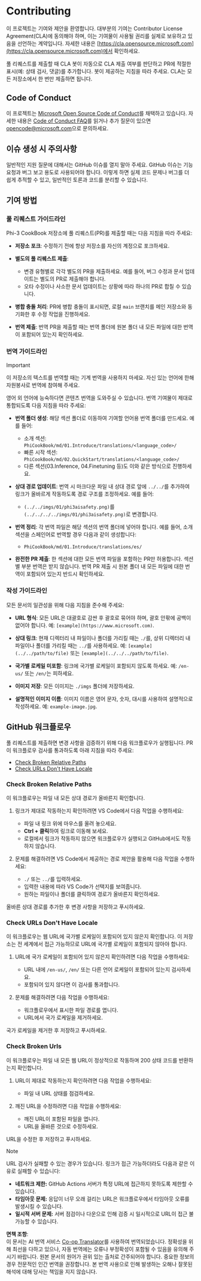 <!--
CO_OP_TRANSLATOR_METADATA:
{
  "original_hash": "9f71f15fee9a73ecfcd4fd40efbe3070",
  "translation_date": "2025-05-08T04:56:49+00:00",
  "source_file": "CONTRIBUTING.md",
  "language_code": "ko"
}
-->
# Contributing

이 프로젝트는 기여와 제안을 환영합니다. 대부분의 기여는 Contributor License Agreement(CLA)에 동의해야 하며, 이는 기여물이 사용될 권리를 실제로 보유하고 있음을 선언하는 계약입니다. 자세한 내용은 [https://cla.opensource.microsoft.com](https://cla.opensource.microsoft.com)에서 확인하세요.

풀 리퀘스트를 제출할 때 CLA 봇이 자동으로 CLA 제출 여부를 판단하고 PR에 적절한 표시(예: 상태 검사, 댓글)를 추가합니다. 봇이 제공하는 지침을 따라 주세요. CLA는 모든 저장소에서 한 번만 제출하면 됩니다.

## Code of Conduct

이 프로젝트는 [Microsoft Open Source Code of Conduct](https://opensource.microsoft.com/codeofconduct/)를 채택하고 있습니다. 자세한 내용은 [Code of Conduct FAQ](https://opensource.microsoft.com/codeofconduct/faq/)를 읽거나 추가 질문이 있으면 [opencode@microsoft.com](mailto:opencode@microsoft.com)으로 문의하세요.

## 이슈 생성 시 주의사항

일반적인 지원 질문에 대해서는 GitHub 이슈를 열지 말아 주세요. GitHub 이슈는 기능 요청과 버그 보고 용도로 사용되어야 합니다. 이렇게 하면 실제 코드 문제나 버그를 더 쉽게 추적할 수 있고, 일반적인 토론과 코드를 분리할 수 있습니다.

## 기여 방법

### 풀 리퀘스트 가이드라인

Phi-3 CookBook 저장소에 풀 리퀘스트(PR)를 제출할 때는 다음 지침을 따라 주세요:

- **저장소 포크**: 수정하기 전에 항상 저장소를 자신의 계정으로 포크하세요.

- **별도의 풀 리퀘스트 제출**:
  - 변경 유형별로 각각 별도의 PR을 제출하세요. 예를 들어, 버그 수정과 문서 업데이트는 별도의 PR로 제출해야 합니다.
  - 오타 수정이나 사소한 문서 업데이트는 상황에 따라 하나의 PR로 합칠 수 있습니다.

- **병합 충돌 처리**: PR에 병합 충돌이 표시되면, 로컬 `main` 브랜치를 메인 저장소와 동기화한 후 수정 작업을 진행하세요.

- **번역 제출**: 번역 PR을 제출할 때는 번역 폴더에 원본 폴더 내 모든 파일에 대한 번역이 포함되어 있는지 확인하세요.

### 번역 가이드라인

> [!IMPORTANT]
>
> 이 저장소의 텍스트를 번역할 때는 기계 번역을 사용하지 마세요. 자신 있는 언어에 한해 자원봉사로 번역에 참여해 주세요.

영어 외 언어에 능숙하다면 콘텐츠 번역을 도와주실 수 있습니다. 번역 기여물이 제대로 통합되도록 다음 지침을 따라 주세요:

- **번역 폴더 생성**: 해당 섹션 폴더로 이동하여 기여할 언어용 번역 폴더를 만드세요. 예를 들어:
  - 소개 섹션: `PhiCookBook/md/01.Introduce/translations/<language_code>/`
  - 빠른 시작 섹션: `PhiCookBook/md/02.QuickStart/translations/<language_code>/`
  - 다른 섹션(03.Inference, 04.Finetuning 등)도 이와 같은 방식으로 진행하세요.

- **상대 경로 업데이트**: 번역 시 마크다운 파일 내 상대 경로 앞에 `../../`를 추가하여 링크가 올바르게 작동하도록 경로 구조를 조정하세요. 예를 들어:
  - `(../../imgs/01/phi3aisafety.png)`를 `(../../../../imgs/01/phi3aisafety.png)`로 변경합니다.

- **번역 정리**: 각 번역 파일은 해당 섹션의 번역 폴더에 넣어야 합니다. 예를 들어, 소개 섹션을 스페인어로 번역할 경우 다음과 같이 생성합니다:
  - `PhiCookBook/md/01.Introduce/translations/es/`

- **완전한 PR 제출**: 한 섹션에 대한 모든 번역 파일을 포함하는 PR만 허용합니다. 섹션별 부분 번역은 받지 않습니다. 번역 PR 제출 시 원본 폴더 내 모든 파일에 대한 번역이 포함되어 있는지 반드시 확인하세요.

### 작성 가이드라인

모든 문서의 일관성을 위해 다음 지침을 준수해 주세요:

- **URL 형식**: 모든 URL은 대괄호로 감싼 후 괄호로 묶어야 하며, 괄호 안팎에 공백이 없어야 합니다. 예: `[example](https://www.microsoft.com)`.

- **상대 링크**: 현재 디렉터리 내 파일이나 폴더를 가리킬 때는 `./`를, 상위 디렉터리 내 파일이나 폴더를 가리킬 때는 `../`를 사용하세요. 예: `[example](../../path/to/file)` 또는 `[example](../../../path/to/file)`.

- **국가별 로케일 미포함**: 링크에 국가별 로케일이 포함되지 않도록 하세요. 예: `/en-us/` 또는 `/en/`는 피하세요.

- **이미지 저장**: 모든 이미지는 `./imgs` 폴더에 저장하세요.

- **설명적인 이미지 이름**: 이미지 이름은 영어 문자, 숫자, 대시를 사용하여 설명적으로 작성하세요. 예: `example-image.jpg`.

## GitHub 워크플로우

풀 리퀘스트를 제출하면 변경 사항을 검증하기 위해 다음 워크플로우가 실행됩니다. PR이 워크플로우 검사를 통과하도록 아래 지침을 따라 주세요:

- [Check Broken Relative Paths](../..)
- [Check URLs Don't Have Locale](../..)

### Check Broken Relative Paths

이 워크플로우는 파일 내 모든 상대 경로가 올바른지 확인합니다.

1. 링크가 제대로 작동하는지 확인하려면 VS Code에서 다음 작업을 수행하세요:
    - 파일 내 링크 위에 마우스를 올려 놓으세요.
    - **Ctrl + 클릭**하여 링크로 이동해 보세요.
    - 로컬에서 링크가 작동하지 않으면 워크플로우가 실행되고 GitHub에서도 작동하지 않습니다.

1. 문제를 해결하려면 VS Code에서 제공하는 경로 제안을 활용해 다음 작업을 수행하세요:
    - `./` 또는 `../`를 입력하세요.
    - 입력한 내용에 따라 VS Code가 선택지를 보여줍니다.
    - 원하는 파일이나 폴더를 클릭하여 경로가 올바른지 확인하세요.

올바른 상대 경로를 추가한 후 변경 사항을 저장하고 푸시하세요.

### Check URLs Don't Have Locale

이 워크플로우는 웹 URL에 국가별 로케일이 포함되어 있지 않은지 확인합니다. 이 저장소는 전 세계에서 접근 가능하므로 URL에 국가별 로케일이 포함되지 않아야 합니다.

1. URL에 국가 로케일이 포함되어 있지 않은지 확인하려면 다음 작업을 수행하세요:

    - URL 내에 `/en-us/`, `/en/` 또는 다른 언어 로케일이 포함되어 있는지 검사하세요.
    - 포함되어 있지 않다면 이 검사를 통과합니다.

1. 문제를 해결하려면 다음 작업을 수행하세요:
    - 워크플로우에서 표시한 파일 경로를 엽니다.
    - URL에서 국가 로케일을 제거하세요.

국가 로케일을 제거한 후 저장하고 푸시하세요.

### Check Broken Urls

이 워크플로우는 파일 내 모든 웹 URL이 정상적으로 작동하며 200 상태 코드를 반환하는지 확인합니다.

1. URL이 제대로 작동하는지 확인하려면 다음 작업을 수행하세요:
    - 파일 내 URL 상태를 점검하세요.

2. 깨진 URL을 수정하려면 다음 작업을 수행하세요:
    - 깨진 URL이 포함된 파일을 엽니다.
    - URL을 올바른 것으로 수정하세요.

URL을 수정한 후 저장하고 푸시하세요.

> [!NOTE]
>
> URL 검사가 실패할 수 있는 경우가 있습니다. 링크가 접근 가능하더라도 다음과 같은 이유로 실패할 수 있습니다:
>
> - **네트워크 제한:** GitHub Actions 서버가 특정 URL에 접근하지 못하도록 제한할 수 있습니다.
> - **타임아웃 문제:** 응답이 너무 오래 걸리는 URL은 워크플로우에서 타임아웃 오류를 발생시킬 수 있습니다.
> - **일시적 서버 문제:** 서버 점검이나 다운으로 인해 검증 시 일시적으로 URL이 접근 불가능할 수 있습니다.

**면책 조항**:  
이 문서는 AI 번역 서비스 [Co-op Translator](https://github.com/Azure/co-op-translator)를 사용하여 번역되었습니다. 정확성을 위해 최선을 다하고 있으나, 자동 번역에는 오류나 부정확성이 포함될 수 있음을 유의해 주시기 바랍니다. 원본 문서의 원어가 권위 있는 출처로 간주되어야 합니다. 중요한 정보의 경우 전문적인 인간 번역을 권장합니다. 본 번역 사용으로 인해 발생하는 오해나 잘못된 해석에 대해 당사는 책임을 지지 않습니다.